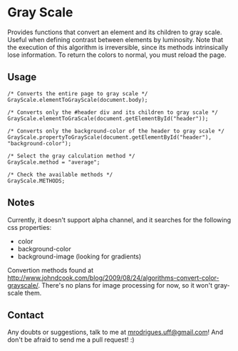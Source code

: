 # Gray Scale
Provides functions that convert an element and its children to gray scale. Useful when defining contrast between elements by luminosity. Note that the execution of this algorithm is irreversible, since its methods intrinsically lose information. To return the colors to normal, you must reload the page.

## Usage
    /* Converts the entire page to gray scale */
    GrayScale.elementToGrayScale(document.body);

    /* Converts only the #header div and its children to gray scale */
    GrayScale.elementToGraScale(document.getElementById("header"));

    /* Converts only the background-color of the header to gray scale */
    GrayScale.propertyToGrayScale(document.getElementById("header"), "background-color");

    /* Select the gray calculation method */
    GrayScale.method = "average";

    /* Check the available methods */
    GrayScale.METHODS;

## Notes
Currently, it doesn't support alpha channel, and it searches for the following css properties:

*   color
*   background-color
*   background-image (looking for gradients)

Convertion methods found at <http://www.johndcook.com/blog/2009/08/24/algorithms-convert-color-grayscale/>.
There's no plans for image processing for now, so it won't gray-scale them.

## Contact
Any doubts or suggestions, talk to me at <mrodrigues.uff@gmail.com>! And don't be afraid to send me a pull request! :)

